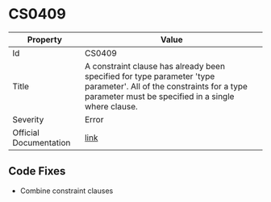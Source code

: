 # CS0409

| Property               | Value                                                                                                                                                                         |
| ---------------------- | ----------------------------------------------------------------------------------------------------------------------------------------------------------------------------- |
| Id                     | CS0409                                                                                                                                                                        |
| Title                  | A constraint clause has already been specified for type parameter 'type parameter'\. All of the constraints for a type parameter must be specified in a single where clause\. |
| Severity               | Error                                                                                                                                                                         |
| Official Documentation | [link](http://docs.microsoft.com/en-us/dotnet/csharp/misc/cs0409)                                                                                                             |

## Code Fixes

* Combine constraint clauses
